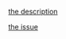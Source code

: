 [the description](https://github.com/karrot-community/karrot-frontend)

[the issue](https://github.com/karrot-community/karrot-frontend/issues/1)
